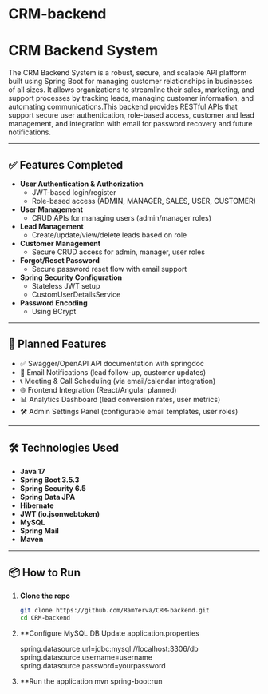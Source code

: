 # CRM-backend

# CRM Backend System

The CRM Backend System is a robust, secure, and scalable API platform built using Spring Boot for managing customer relationships in businesses of all sizes. It allows organizations to streamline their sales, marketing, and support processes by tracking leads, managing customer information, and automating communications.This backend provides RESTful APIs that support secure user authentication, role-based access, customer and lead management, and integration with email for password recovery and future notifications.

---

## ✅ Features Completed

- **User Authentication & Authorization**
  - JWT-based login/register
  - Role-based access (ADMIN, MANAGER, SALES, USER, CUSTOMER)
- **User Management**
  - CRUD APIs for managing users (admin/manager roles)
- **Lead Management**
  - Create/update/view/delete leads based on role
- **Customer Management**
  - Secure CRUD access for admin, manager, user roles
- **Forgot/Reset Password**
  - Secure password reset flow with email support
- **Spring Security Configuration**
  - Stateless JWT setup
  - CustomUserDetailsService
- **Password Encoding**
  - Using BCrypt

---

## 🔄 Planned Features

- ✅ Swagger/OpenAPI API documentation with springdoc
- 🔔 Email Notifications (lead follow-up, customer updates)
- 📞 Meeting & Call Scheduling (via email/calendar integration)
- 🌐 Frontend Integration (React/Angular planned)
- 📊 Analytics Dashboard (lead conversion rates, user metrics)
- 🛠️ Admin Settings Panel (configurable email templates, user roles)


---

## 🛠️ Technologies Used

- **Java 17**
- **Spring Boot 3.5.3**
- **Spring Security 6.5**
- **Spring Data JPA**
- **Hibernate**
- **JWT (io.jsonwebtoken)**
- **MySQL**
- **Spring Mail**
- **Maven**

---

## 📦 How to Run

1. **Clone the repo**
   ```bash
   git clone https://github.com/RamYerva/CRM-backend.git
   cd CRM-backend

2. **Configure MySQL DB
    Update application.properties

   spring.datasource.url=jdbc:mysql://localhost:3306/db
   spring.datasource.username=username
   spring.datasource.password=yourpassword

3. **Run the application
    mvn spring-boot:run

